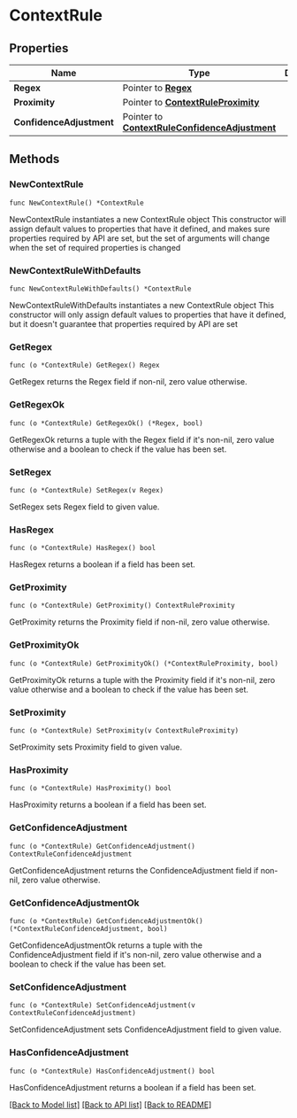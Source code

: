 # ContextRule

## Properties

Name | Type | Description | Notes
------------ | ------------- | ------------- | -------------
**Regex** | Pointer to [**Regex**](Regex.md) |  | [optional] 
**Proximity** | Pointer to [**ContextRuleProximity**](ContextRuleProximity.md) |  | [optional] 
**ConfidenceAdjustment** | Pointer to [**ContextRuleConfidenceAdjustment**](ContextRuleConfidenceAdjustment.md) |  | [optional] 

## Methods

### NewContextRule

`func NewContextRule() *ContextRule`

NewContextRule instantiates a new ContextRule object
This constructor will assign default values to properties that have it defined,
and makes sure properties required by API are set, but the set of arguments
will change when the set of required properties is changed

### NewContextRuleWithDefaults

`func NewContextRuleWithDefaults() *ContextRule`

NewContextRuleWithDefaults instantiates a new ContextRule object
This constructor will only assign default values to properties that have it defined,
but it doesn't guarantee that properties required by API are set

### GetRegex

`func (o *ContextRule) GetRegex() Regex`

GetRegex returns the Regex field if non-nil, zero value otherwise.

### GetRegexOk

`func (o *ContextRule) GetRegexOk() (*Regex, bool)`

GetRegexOk returns a tuple with the Regex field if it's non-nil, zero value otherwise
and a boolean to check if the value has been set.

### SetRegex

`func (o *ContextRule) SetRegex(v Regex)`

SetRegex sets Regex field to given value.

### HasRegex

`func (o *ContextRule) HasRegex() bool`

HasRegex returns a boolean if a field has been set.

### GetProximity

`func (o *ContextRule) GetProximity() ContextRuleProximity`

GetProximity returns the Proximity field if non-nil, zero value otherwise.

### GetProximityOk

`func (o *ContextRule) GetProximityOk() (*ContextRuleProximity, bool)`

GetProximityOk returns a tuple with the Proximity field if it's non-nil, zero value otherwise
and a boolean to check if the value has been set.

### SetProximity

`func (o *ContextRule) SetProximity(v ContextRuleProximity)`

SetProximity sets Proximity field to given value.

### HasProximity

`func (o *ContextRule) HasProximity() bool`

HasProximity returns a boolean if a field has been set.

### GetConfidenceAdjustment

`func (o *ContextRule) GetConfidenceAdjustment() ContextRuleConfidenceAdjustment`

GetConfidenceAdjustment returns the ConfidenceAdjustment field if non-nil, zero value otherwise.

### GetConfidenceAdjustmentOk

`func (o *ContextRule) GetConfidenceAdjustmentOk() (*ContextRuleConfidenceAdjustment, bool)`

GetConfidenceAdjustmentOk returns a tuple with the ConfidenceAdjustment field if it's non-nil, zero value otherwise
and a boolean to check if the value has been set.

### SetConfidenceAdjustment

`func (o *ContextRule) SetConfidenceAdjustment(v ContextRuleConfidenceAdjustment)`

SetConfidenceAdjustment sets ConfidenceAdjustment field to given value.

### HasConfidenceAdjustment

`func (o *ContextRule) HasConfidenceAdjustment() bool`

HasConfidenceAdjustment returns a boolean if a field has been set.


[[Back to Model list]](../README.md#documentation-for-models) [[Back to API list]](../README.md#documentation-for-api-endpoints) [[Back to README]](../README.md)


